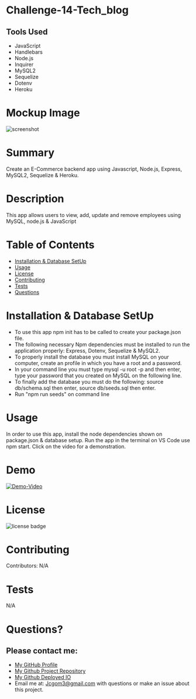 # Challenge-14-Tech_blog


## Tools Used

* JavaScript
* Handlebars
* Node.js
* Inquirer
* MySQL2
* Sequelize
* Dotenv
* Heroku




# Mockup Image
![screenshot](assets/images/TechBlogMockUp.png)


# Summary
Create an E-Commerce backend app using Javascript, Node.js, Express, MySQL2, Sequelize & Heroku.

# Description
This app allows users to view, add, update and remove employees using MySQL, node.js & JavaScript

# Table of Contents 
* [Installation & Database SetUp](#Installation)
* [Usage](#usage)
* [License](#license)
* [Contributing](#contributing)
* [Tests](#tests)
* [Questions](#questions)

# Installation & Database SetUp
* To use this app npm init has to be called to create your package.json file.
* The following necessary Npm dependencies must be installed to run the application properly: Express, Dotenv, Sequelize & MySQL2.
* To properly install the database you must install MySQL on your computer, create an profile in which you have a root and a password.
* In your command line you must type mysql -u root -p and then enter, type your password that you created on MySQL on the following line.
* To finally add the database you must do the following: source db/schema.sql then enter, source db/seeds.sql then enter.
* Run "npm run seeds" on command line



# Usage
In order to use this app, install the node dependencies shown on package.json & database setup. Run the app in the terminal on VS Code use npm start. Click on the video for a demonstration.


# Demo
[![Demo-Video](assets/images/DemoVideo.png)](https://drive.google.com/file/d/16gyctIVFDmxSnRHlmOhxJp-t-esYPiJ1/view)

# License
![license badge](https://img.shields.io/badge/license-MIT-brightgreen)

# Contributing
​Contributors: N/A

# Tests
N/A

# Questions?
## Please contact me:
  * [My GitHub Profile](https://github.com/jcgom3)
  * [My Github Project Repository](https://github.com/jcgom3/Challenge-14-Tech_blog)
  * [My Github Deployed IO](https://jcgom3.github.io/Challenge-14-Tech_blog)
  * Email me at: [Jcgom3@gmail.com](mailto:Jcgom3@gmail.com) with questions or make an issue about this project.
